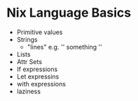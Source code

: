 # Nix Language Basics

- Primitive values
- Strings
  - "lines" e.g. '' something ''
- Lists
- Attr Sets
- If expressions
- Let expressins
- with expressions
- laziness
